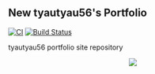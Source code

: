 ## New tyautyau56's Portfolio

[![CI](https://github.com/tyautyau56/portfolio/actions/workflows/build.yml/badge.svg)](https://github.com/tyautyau56/portfolio/actions/workflows/build.yml) [![Build Status](https://travis-ci.org/tyautyau56/portfolio.svg?branch=main)](https://travis-ci.org/tyautyau56/portfolio)

tyautyau56 portfolio site repository
<div align="center">
<img src="https://img.shields.io/badge/status-under development-orange.svg?style=for-the-badge">
</div>
